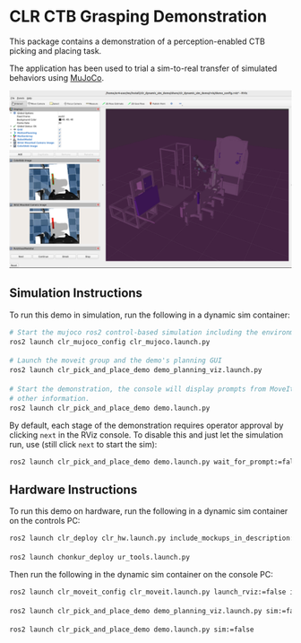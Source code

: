 # CLR CTB Grasping Demonstration

This package contains a demonstration of a perception-enabled CTB picking and placing task.

The application has been used to trial a sim-to-real transfer of simulated behaviors using [MuJoCo](https://mujoco.readthedocs.io/en/stable/overview.html).

![alt text](./dynamic_sim_rviz.png "Rviz Rendering of CLR")

## Simulation Instructions

To run this demo in simulation, run the following in a dynamic sim container:

```bash
# Start the mujoco ros2 control-based simulation including the environment
ros2 launch clr_mujoco_config clr_mujoco.launch.py

# Launch the moveit group and the demo's planning GUI
ros2 launch clr_pick_and_place_demo demo_planning_viz.launch.py

# Start the demonstration, the console will display prompts from MoveItVisualTools and provide
# other information.
ros2 launch clr_pick_and_place_demo demo.launch.py
```

By default, each stage of the demonstration requires operator approval by clicking `next` in the RViz console.
To disable this and just let the simulation run, use (still click `next` to start the sim):

```bash
ros2 launch clr_pick_and_place_demo demo.launch.py wait_for_prompt:=false
```

## Hardware Instructions

To run this demo on hardware, run the following in a dynamic sim container on the controls PC:

```bash
ros2 launch clr_deploy clr_hw.launch.py include_mockups_in_description:=true

ros2 launch chonkur_deploy ur_tools.launch.py
```

Then run the following in the dynamic sim container on the console PC:

```bash
ros2 launch clr_moveit_config clr_moveit.launch.py launch_rviz:=false include_mockups_in_description:=true

ros2 launch clr_pick_and_place_demo demo_planning_viz.launch.py sim:=false

ros2 launch clr_pick_and_place_demo demo.launch.py sim:=false
```
